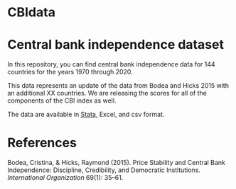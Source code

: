 # CBIdata
<h1>Central bank independence dataset</h1>

In this repository, you can find central bank independence data for 144 countries for the years 1970 through 2020. 

This data represents an update of the data from Bodea and Hicks 2015 with an additional XX countries.
We are releasing the scores for all of the components of the CBI index as well. 

The data are available in <a href='data/cbi2021.dta'>Stata</a>, Excel, and csv format. 


<h1>References</h1>

Bodea, Cristina, & Hicks, Raymond (2015). Price Stability and Central Bank Independence: Discipline, Credibility, and Democratic Institutions. <i>International Organization</i> 69(1): 35–61. 

